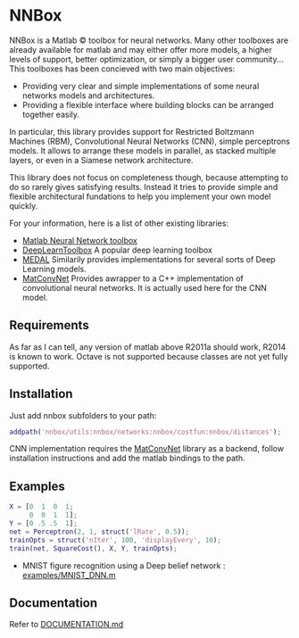# NNBox

NNBox is a Matlab &copy; toolbox for neural networks. Many other toolboxes are 
already available for matlab and may either offer more models, a higher levels 
of support, better optimization, or simply a bigger user community... This 
toolboxes has been concieved with two main objectives:
- Providing very clear and simple implementations of some neural networks 
  models and architectures.
- Providing a flexible interface where building blocks can be arranged 
  together easily.

In particular, this library provides support for Restricted Boltzmann Machines
(RBM), Convolutional Neural Networks (CNN), simple perceptrons models. It
allows to arrange these models in parallel, as stacked multiple layers, or even
in a Siamese network architecture.

This library does not focus on completeness though, because attempting to do so
rarely gives satisfying results. Instead it tries to provide simple and
flexible architectural fundations to help you implement your own model quickly.

For your information, here is a list of other existing libraries:

- [Matlab Neural Network toolbox](http://fr.mathworks.com/help/nnet/index.html)
- [DeepLearnToolbox](https://github.com/rasmusbergpalm/DeepLearnToolbox) 
  A popular deep learning toolbox
- [MEDAL](https://github.com/dustinstansbury/medal) Similarily provides 
  implementations for several sorts of Deep Learning models.
- [MatConvNet](http://www.vlfeat.org/matconvnet/) Provides awrapper to a C++ 
  implementation of convolutional neural networks. It is actually used here 
  for the CNN model.


## Requirements

As far as I can tell, any version of matlab above R2011a should work, R2014 is 
known to work. Octave is not supported because classes are not yet fully 
supported.


## Installation

Just add nnbox subfolders to your path:

```matlab
addpath('nnbox/utils:nnbox/networks:nnbox/costfun:nnbox/distances');
```

CNN implementation requires the [MatConvNet](http://www.vlfeat.org/matconvnet/) 
library as a backend, follow installation instructions and add the matlab 
bindings to the path.


## Examples

```matlab
X = [0  1  0  1;
     0  0  1  1];
Y = [0 .5 .5  1];
net = Perceptron(2, 1, struct('lRate', 0.5));
trainOpts = struct('nIter', 100, 'displayEvery', 10);
train(net, SquareCost(), X, Y, trainOpts);
```

- MNIST figure recognition using a Deep belief network : 
  [examples/MNIST_DNN.m](examples/MNIST_DNN.m)


## Documentation

Refer to [DOCUMENTATION.md](DOCUMENTATION.md)

